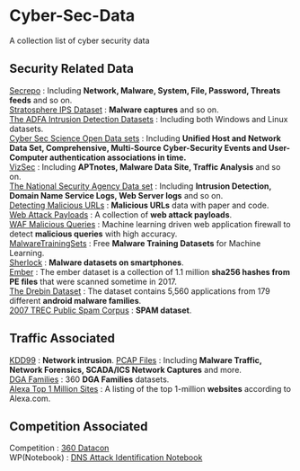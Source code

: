 # Cyber-Sec-Data
A collection list of cyber security data
## Security Related Data  
[Secrepo](http://www.secrepo.com/#about) : Including **Network, Malware, System, File, Password, Threats feeds** and so on.   
[Stratosphere IPS Dataset](https://www.stratosphereips.org/category/dataset.html) : **Malware captures** and so on.  
[The ADFA Intrusion Detection Datasets](https://www.unsw.adfa.edu.au/unsw-canberra-cyber/cybersecurity/ADFA-IDS-Datasets/) : Including both Windows and Linux datasets.   
[Cyber Sec Science Open Data sets](https://csr.lanl.gov/data/) : Including **Unified Host and Network Data Set, Comprehensive, Multi-Source Cyber-Security Events and User-Computer authentication associations in time.**  
[VizSec](https://vizsec.org/data/) : Including **APTnotes, Malware Data Site, Traffic Analysis** and so on.  
[The National Security Agency Data set](https://westpoint.edu/centers-and-research/cyber-research-center/data-sets) : Including **Intrusion Detection, Domain Name Service Logs, Web Server logs** and so on.  
[Detecting Malicious URLs](http://www.sysnet.ucsd.edu/projects/url/) : **Malicious URLs** data with paper and code.  
[Web Attack Payloads](https://github.com/foospidy/payloads) : A collection of **web attack payloads**.  
[WAF Malicious Queries](https://github.com/faizann24/Fwaf-Machine-Learning-driven-Web-Application-Firewall) : Machine learning driven web application firewall to detect **malicious queries** with high accuracy.    
[MalwareTrainingSets](https://github.com/marcoramilli/MalwareTrainingSets) : Free **Malware Training Datasets** for Machine Learning.  
[Sherlock](http://bigdata.ise.bgu.ac.il/sherlock/index.html#/) : **Malware datasets on smartphones**.   
[Ember](https://github.com/endgameinc/ember) : The ember dataset is a collection of 1.1 million **sha256 hashes from PE files** that were scanned sometime in 2017.  
[The Drebin Dataset](https://www.sec.cs.tu-bs.de/~danarp/drebin/) : The dataset contains 5,560 applications from 179 different **android malware families**.   
[2007 TREC Public Spam Corpus](https://plg.uwaterloo.ca/~gvcormac/treccorpus07/) : **SPAM dataset**.  


## Traffic Associated  
[KDD99](http://kdd.ics.uci.edu/databases/kddcup99/kddcup99.html) : **Network intrusion**.
[PCAP Files](https://www.netresec.com/?page=PcapFiles) : Including **Malware Traffic, Network Forensics, SCADA/ICS Network Captures** and more.  
[DGA Families](https://data.netlab.360.com/dga/) : 360 **DGA Families** datasets.  
[Alexa Top 1 Million Sites](https://www.kaggle.com/cheedcheed/top1m) : A listing of the top 1-million **websites** according to Alexa.com.  
## Competition Associated
Competition : [360 Datacon](http://butian.360.net/Active/dataconDetail.html#gj)  
WP(Notebook) : [DNS Attack Identification Notebook](http://momomoxiaoxi.com/%E6%95%B0%E6%8D%AE%E5%88%86%E6%9E%90/2019/04/24/datacondns1/) 

